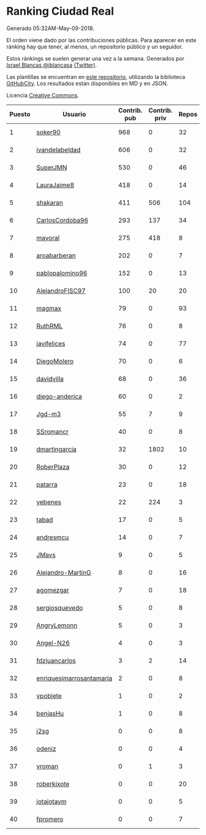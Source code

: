 # Ranking Ciudad Real

Generado 05:32AM-May-09-2018.

El orden viene dado por las contribuciones públicas. Para aparecer en este ránking hay que tener, al menos, un repositorio público y un seguidor.

Estos ránkings se suelen generar una vez a la semana. Generados por [Israel Blancas @iblancasa](https://github.com/iblancasa/) [(Twitter)](https://twitter.com/iblancasa).

Las plantillas se encuentran en [este repositorio](https://github.com/iblancasa/GH-Spanish-Ranking), utilizando la biblioteca [GitHubCity](https://github.com/iblancasa/GitHubCity). Los resultados están disponibles en MD y en JSON.

Licencia [Creative Commons](https://creativecommons.org/licenses/by/4.0/).

| Puesto   |  Usuario  | Contrib. pub | Contrib. priv |Repos| Followers | Desde |  Avatar  |
|----------|-----------|--------------|---------------|-----|-----------|-------|----------|
|1|[soker90](https://github.com/soker90)|968|0|32|4|2014-08-03|![soker90](https://avatars0.githubusercontent.com/u/8345188)|
|2|[ivandelabeldad](https://github.com/ivandelabeldad)|606|0|32|10|2014-12-27|![ivandelabeldad](https://avatars3.githubusercontent.com/u/10326536)|
|3|[SuperJMN](https://github.com/SuperJMN)|530|0|46|36|2012-12-23|![SuperJMN](https://avatars0.githubusercontent.com/u/3109851)|
|4|[LauraJaime8](https://github.com/LauraJaime8)|418|0|14|5|2016-09-27|![LauraJaime8](https://avatars3.githubusercontent.com/u/22475540)|
|5|[shakaran](https://github.com/shakaran)|411|506|104|26|2008-06-19|![shakaran](https://avatars0.githubusercontent.com/u/14254)|
|6|[CarlosCordoba96](https://github.com/CarlosCordoba96)|293|137|34|21|2016-09-28|![CarlosCordoba96](https://avatars3.githubusercontent.com/u/22503199)|
|7|[mayoral](https://github.com/mayoral)|275|418|8|32|2008-04-06|![mayoral](https://avatars0.githubusercontent.com/u/5371)|
|8|[aroabarberan](https://github.com/aroabarberan)|202|0|7|2|2016-07-02|![aroabarberan](https://avatars0.githubusercontent.com/u/20259992)|
|9|[pablopalomino96](https://github.com/pablopalomino96)|152|0|13|4|2016-10-06|![pablopalomino96](https://avatars0.githubusercontent.com/u/22655548)|
|10|[AlejandroFISC97](https://github.com/AlejandroFISC97)|100|20|20|7|2017-02-19|![AlejandroFISC97](https://avatars2.githubusercontent.com/u/25884198)|
|11|[magmax](https://github.com/magmax)|79|0|93|41|2011-01-26|![magmax](https://avatars3.githubusercontent.com/u/584026)|
|12|[RuthRML](https://github.com/RuthRML)|76|0|8|7|2016-09-28|![RuthRML](https://avatars0.githubusercontent.com/u/22493098)|
|13|[javifelices](https://github.com/javifelices)|74|0|77|15|2013-02-24|![javifelices](https://avatars3.githubusercontent.com/u/3685015)|
|14|[DiegoMolero](https://github.com/DiegoMolero)|70|0|6|8|2015-09-28|![DiegoMolero](https://avatars2.githubusercontent.com/u/14870400)|
|15|[davidvilla](https://github.com/davidvilla)|68|0|36|16|2011-06-08|![davidvilla](https://avatars2.githubusercontent.com/u/838459)|
|16|[diego-anderica](https://github.com/diego-anderica)|60|0|2|4|2016-09-20|![diego-anderica](https://avatars3.githubusercontent.com/u/22325064)|
|17|[Jgd-m3](https://github.com/Jgd-m3)|55|7|9|2|2017-03-21|![Jgd-m3](https://avatars3.githubusercontent.com/u/26570829)|
|18|[SSromancr](https://github.com/SSromancr)|40|0|8|3|2017-02-27|![SSromancr](https://avatars1.githubusercontent.com/u/26056669)|
|19|[dmartingarcia](https://github.com/dmartingarcia)|32|1802|10|9|2015-03-16|![dmartingarcia](https://avatars1.githubusercontent.com/u/11503528)|
|20|[RoberPlaza](https://github.com/RoberPlaza)|30|0|12|5|2018-02-19|![RoberPlaza](https://avatars2.githubusercontent.com/u/36627781)|
|21|[patarra](https://github.com/patarra)|23|0|18|4|2012-09-04|![patarra](https://avatars1.githubusercontent.com/u/2276101)|
|22|[yebenes](https://github.com/yebenes)|22|224|3|18|2011-10-08|![yebenes](https://avatars1.githubusercontent.com/u/1112888)|
|23|[tabad](https://github.com/tabad)|17|0|5|4|2012-08-20|![tabad](https://avatars2.githubusercontent.com/u/2183103)|
|24|[andresmcu](https://github.com/andresmcu)|14|0|7|2|2014-04-01|![andresmcu](https://avatars2.githubusercontent.com/u/7127924)|
|25|[JMavs](https://github.com/JMavs)|9|0|5|6|2015-09-11|![JMavs](https://avatars1.githubusercontent.com/u/14231017)|
|26|[Alejandro-MartinG](https://github.com/Alejandro-MartinG)|8|0|16|6|2015-09-05|![Alejandro-MartinG](https://avatars2.githubusercontent.com/u/14140693)|
|27|[agomezgar](https://github.com/agomezgar)|7|0|18|17|2015-02-18|![agomezgar](https://avatars0.githubusercontent.com/u/11057399)|
|28|[sergiosquevedo](https://github.com/sergiosquevedo)|5|0|8|15|2012-04-28|![sergiosquevedo](https://avatars3.githubusercontent.com/u/1688176)|
|29|[AngryLemonn](https://github.com/AngryLemonn)|5|0|3|9|2014-02-19|![AngryLemonn](https://avatars2.githubusercontent.com/u/6731364)|
|30|[Angel-N26](https://github.com/Angel-N26)|4|0|3|2|2017-09-27|![Angel-N26](https://avatars2.githubusercontent.com/u/32328176)|
|31|[fdzjuancarlos](https://github.com/fdzjuancarlos)|3|2|14|2|2013-09-27|![fdzjuancarlos](https://avatars3.githubusercontent.com/u/5560118)|
|32|[enriquesimarrosantamaria](https://github.com/enriquesimarrosantamaria)|2|0|8|6|2015-10-19|![enriquesimarrosantamaria](https://avatars0.githubusercontent.com/u/15198291)|
|33|[vpoblete](https://github.com/vpoblete)|1|0|2|2|2012-08-23|![vpoblete](https://avatars1.githubusercontent.com/u/2203544)|
|34|[benjasHu](https://github.com/benjasHu)|1|0|8|3|2014-09-28|![benjasHu](https://avatars2.githubusercontent.com/u/8950146)|
|35|[j2sg](https://github.com/j2sg)|0|0|8|2|2011-03-18|![j2sg](https://avatars3.githubusercontent.com/u/677220)|
|36|[odeniz](https://github.com/odeniz)|0|0|4|2|2013-02-19|![odeniz](https://avatars2.githubusercontent.com/u/3634016)|
|37|[vroman](https://github.com/vroman)|0|1|3|8|2009-01-09|![vroman](https://avatars3.githubusercontent.com/u/45230)|
|38|[roberkixote](https://github.com/roberkixote)|0|0|20|4|2011-02-10|![roberkixote](https://avatars3.githubusercontent.com/u/610447)|
|39|[jotajotavm](https://github.com/jotajotavm)|0|0|5|58|2013-12-10|![jotajotavm](https://avatars3.githubusercontent.com/u/6154935)|
|40|[fpromero](https://github.com/fpromero)|0|0|7|2|2014-11-06|![fpromero](https://avatars3.githubusercontent.com/u/9592895)|
